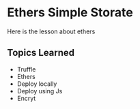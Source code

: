 # Ethers Simple Storate

Here is the lesson about ethers

## Topics Learned

-   Truffle
-   Ethers
-   Deploy locally
-   Deploy using Js
-   Encryt
